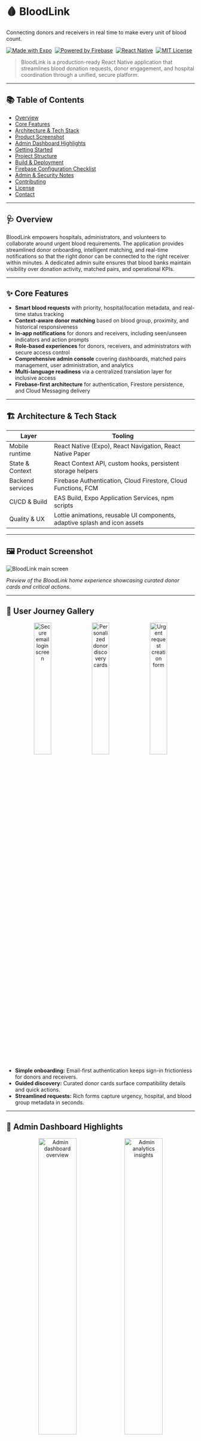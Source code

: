 
# 🩸 BloodLink

Connecting donors and receivers in real time to make every unit of blood count.

[![Made with Expo](https://img.shields.io/badge/Made%20with-Expo-1B1F23.svg)](https://expo.dev/) 
[![Powered by Firebase](https://img.shields.io/badge/Powered%20by-Firebase-FFCA28.svg)](https://firebase.google.com/) 
[![React Native](https://img.shields.io/badge/React%20Native-0.81.x-61dafb.svg)](https://reactnative.dev/) 
[![MIT License](https://img.shields.io/badge/License-MIT-green.svg)](LICENSE)

> BloodLink is a production-ready React Native application that streamlines blood donation requests, donor engagement, and hospital coordination through a unified, secure platform.

---

## 📚 Table of Contents

- [Overview](#-overview)
- [Core Features](#-core-features)
- [Architecture & Tech Stack](#-architecture--tech-stack)
- [Product Screenshot](#-product-screenshot)
- [Admin Dashboard Highlights](#-admin-dashboard-highlights)
- [Getting Started](#-getting-started)
- [Project Structure](#-project-structure)
- [Build & Deployment](#-build--deployment)
- [Firebase Configuration Checklist](#-firebase-configuration-checklist)
- [Admin & Security Notes](#-admin--security-notes)
- [Contributing](#-contributing)
- [License](#-license)
- [Contact](#-contact)

---

## 🩺 Overview

BloodLink empowers hospitals, administrators, and volunteers to collaborate around urgent blood requirements. The application provides streamlined donor onboarding, intelligent matching, and real-time notifications so that the right donor can be connected to the right receiver within minutes. A dedicated admin suite ensures that blood banks maintain visibility over donation activity, matched pairs, and operational KPIs.

---

## ✨ Core Features

- **Smart blood requests** with priority, hospital/location metadata, and real-time status tracking
- **Context-aware donor matching** based on blood group, proximity, and historical responsiveness
- **In-app notifications** for donors and receivers, including seen/unseen indicators and action prompts
- **Role-based experiences** for donors, receivers, and administrators with secure access control
- **Comprehensive admin console** covering dashboards, matched pairs management, user administration, and analytics
- **Multi-language readiness** via a centralized translation layer for inclusive access
- **Firebase-first architecture** for authentication, Firestore persistence, and Cloud Messaging delivery

---

## 🏗️ Architecture & Tech Stack

| Layer | Tooling |
| --- | --- |
| Mobile runtime | React Native (Expo), React Navigation, React Native Paper |
| State & Context | React Context API, custom hooks, persistent storage helpers |
| Backend services | Firebase Authentication, Cloud Firestore, Cloud Functions, FCM |
| CI/CD & Build | EAS Build, Expo Application Services, npm scripts |
| Quality & UX | Lottie animations, reusable UI components, adaptive splash and icon assets |

---

## 🖼️ Product Screenshot

![BloodLink main screen](./assets/Readme-img/WhatsApp%20Image%202025-10-04%20at%2000.13.52_00fa3f59.jpg)

*Preview of the BloodLink home experience showcasing curated donor cards and critical actions.*

---

## 📲 User Journey Gallery

<div align="center">
   <img src="./assets/Readme-img/WhatsApp%20Image%202025-10-04%20at%2000.13.53_181995f2.jpg" alt="Secure email login screen" width="30%" />
   <img src="./assets/Readme-img/WhatsApp%20Image%202025-10-04%20at%2000.13.53_b58770ac.jpg" alt="Personalized donor discovery cards" width="30%" />
   <img src="./assets/Readme-img/WhatsApp%20Image%202025-10-04%20at%2000.13.53_ee86ca83.jpg" alt="Urgent request creation form" width="30%" />
</div>

- **Simple onboarding:** Email-first authentication keeps sign-in frictionless for donors and receivers.
- **Guided discovery:** Curated donor cards surface compatibility details and quick actions.
- **Streamlined requests:** Rich forms capture urgency, hospital, and blood group metadata in seconds.

---

## 🧭 Admin Dashboard Highlights

<div align="center">
   <img src="./assets/Readme-img/WhatsApp%20Image%202025-10-04%20at%2000.28.07_7e00ee81.jpg" alt="Admin dashboard overview" width="45%" />
   <img src="./assets/Readme-img/WhatsApp%20Image%202025-10-04%20at%2000.28.08_7ae9264f.jpg" alt="Admin analytics insights" width="45%" />
</div>

<div align="center">
   <img src="./assets/Readme-img/WhatsApp%20Image%202025-10-04%20at%2000.28.07_9e4aa1ca.jpg" alt="Admin donor management table" width="45%" />
   <img src="./assets/Readme-img/WhatsApp%20Image%202025-10-04%20at%2000.28.08_83d538c5.jpg" alt="Moderation actions for pending requests" width="45%" />
</div>

- **Unified control center:** Quickly approve blood requests, monitor donor availability, and track matched cases in a consolidated view.
- **Actionable analytics:** Real-time charts surface donation trends, high-demand blood groups, and pending verifications to guide operational decisions.
- **Secure user management:** Admins can elevate roles, lock accounts, or reset access in seconds with full audit visibility.
- **Environment-driven onboarding:** Bootstrap credentials come from `EXPO_PUBLIC_ADMIN_EMAIL` and `EXPO_PUBLIC_ADMIN_PASSWORD`, keeping secrets out of the repository.

> 📌 *Replace or extend these visuals with your own admin screenshots by updating the files inside `assets/Readme-img/`.*

---

## 🚀 Getting Started

### Prerequisites

- Node.js **18.x LTS** (or newer)
- npm **9+** or Yarn **1.22+**
- Expo CLI (`npm install -g expo-cli`)
- Firebase project with Authentication, Firestore, and Cloud Messaging enabled

### Environment Setup

1. **Clone the repository**
   ```bash
   git clone https://github.com/HSBEAST23/MyNewApp.git
   cd MyNewApp
   ```
2. **Install project dependencies**
   ```bash
   npm install
   ```
3. **Configure environment variables**
   ```bash
   cp .env.example .env
   # Populate the .env file with Firebase keys, EXPO_PUBLIC_ADMIN_EMAIL, and EXPO_PUBLIC_ADMIN_PASSWORD
   ```
4. **Add Firebase configuration files**
   - Place `google-services.json` in the project root (Android)
   - Download a Firebase service account if Cloud Functions are required and store it at `functions/serviceAccountKey.json`
5. **Start the Expo development server**
   ```bash
   npm run start
   ```
6. **Run the app**
   - Scan the QR code with Expo Go (Android) or the Camera app (iOS)
   - Use `a`/`i` within the terminal to launch Android/iOS simulators respectively

### Helpful npm Scripts

| Command | Description |
| --- | --- |
| `npm run start` | Launch the Expo Metro bundler |
| `npm run android` | Run the app on a connected Android device/emulator |
| `npm run ios` | Run the app on an iOS simulator (macOS only) |
| `npm run lint` | Execute lint checks and formatting validations |

---

## 📂 Project Structure

```text
MyNewApp/
├── App.js
├── assets/
│   ├── Readme-img/        # Marketing screenshots used in this README
│   ├── animations/        # Lottie files for onboarding & micro-interactions
│   └── images/            # Brand logos, splash assets, illustrations
├── src/
│   ├── components/        # Reusable UI primitives (ImageCarousel, etc.)
│   ├── contexts/          # React Context providers (LanguageContext)
│   ├── hooks/             # Custom hooks (useTranslation, data fetchers)
│   ├── navigation/        # Navigators for donor, receiver, and admin flows
│   ├── screens/           # Feature screens including admin dashboard suite
│   ├── services/          # Firebase auth and API wrappers
│   ├── translations/      # Centralized translation registry
│   └── utils/             # Asset loaders, formatters, helper utilities
├── functions/             # (Optional) Firebase Cloud Functions source
├── app.json               # Expo configuration
└── eas.json               # EAS build profiles
```

---

## 🧱 Build & Deployment

### Expo Application Services (EAS)

```bash
# Android
eas build -p android --profile development

eas build -p android --profile preview

eas build -p android --profile production

# iOS
eas build -p ios --profile development

eas build -p ios --profile production
```

> ℹ️ Sign-in credentials, keystore files, and provisioning profiles should be managed through EAS secrets or your preferred secrets vault.

---

## 🔐 Firebase Configuration Checklist

- Enable **Email/Password** and (optional) Social providers in Firebase Authentication
- Create Firestore collections: `users`, `BloodDonors`, `Bloodreceiver`, and supporting analytics collections
- Configure Firestore security rules to enforce role-based access (`isAdmin`, `isDonor`, etc.)
- Set up Cloud Messaging for donor/receiver notification delivery
- (Optional) Deploy Cloud Functions for scheduled tasks and notification fan-out

---

## 🛡️ Admin & Security Notes

- Default admin credentials should be rotated before production launches
- Bootstrap values are injected via `EXPO_PUBLIC_ADMIN_EMAIL` / `EXPO_PUBLIC_ADMIN_PASSWORD`; remove or rotate them after provisioning the first admin
- Sensitive artifacts (`.env`, `google-services.json`, `serviceAccountKey.json`, keystore files) **must not** be committed
- Refer to `SECURITY.md` for guidance on hardening Firebase rules and rotating keys
- Matched pairs management and user suspension flows are surfaced under the Admin navigation stack

---

## 🤝 Contributing

Contributions, bug reports, and feature requests are welcome.

1. Fork the repository
2. Create a feature branch: `git checkout -b feature/amazing-update`
3. Commit with conventional messages: `git commit -m "feat: add donation reminders"`
4. Push to your fork and open a Pull Request describing the change and test coverage

---

## 📄 License

This project is licensed under the MIT License. See [LICENSE](LICENSE) for details.

---

## 📬 Contact

- **Project Maintainer:** HAARHISH  
- **Repository:** [https://github.com/HSBEAST23/MyNewApp](https://github.com/HSBEAST23/MyNewApp)

<div align="center">
   <sub>Built with ❤️ to support lifesaving causes.</sub>
</div>
